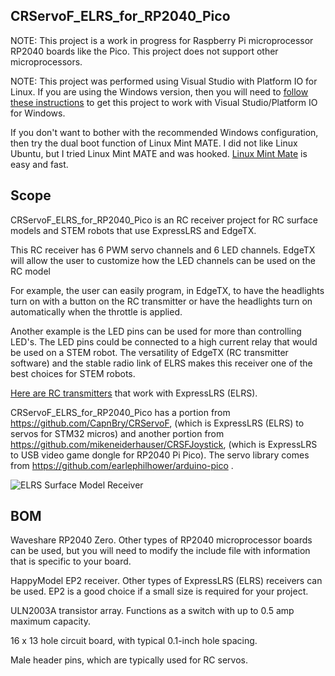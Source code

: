 ## CRServoF_ELRS_for_RP2040_Pico

NOTE: This project is a work in progress for Raspberry Pi microprocessor RP2040 boards like the Pico. This project does not support other microprocessors.

NOTE: This project was performed using Visual Studio with Platform IO for Linux. If you are using the Windows version, then you will need to [follow these instructions](https://arduino-pico.readthedocs.io/en/latest/platformio.html#important-steps-for-windows-users-before-installing) to get this project to work with Visual Studio/Platform IO for Windows.

If you don't want to bother with the recommended Windows configuration, then try the dual boot function of Linux Mint MATE. I did not like Linux Ubuntu, but I tried Linux Mint MATE and was hooked. [Linux Mint Mate](https://linuxmint-installation-guide.readthedocs.io/en/latest/) is easy and fast.

## Scope

CRServoF_ELRS_for_RP2040_Pico is an RC receiver project for RC surface models and STEM robots that use ExpressLRS and EdgeTX.

This RC receiver has 6 PWM servo channels and 6 LED channels. EdgeTX will allow the user to customize how the LED channels can be used on the RC model

For example, the user can easily program, in EdgeTX, to have the headlights turn on with a button on the RC transmitter or have the headlights turn on automatically when the throttle is applied.

Another example is the LED pins can be used for more than controlling LED's. The LED pins could be connected to a high current relay that would be used on a STEM robot. The versatility of EdgeTX (RC transmitter software) and the stable radio link of ELRS makes this receiver one of the best choices for STEM robots.

[Here are RC transmitters](https://www.radiomasterrc.com/collections/transmitter) that work with ExpressLRS (ELRS).

CRServoF_ELRS_for_RP2040_Pico has a portion from https://github.com/CapnBry/CRServoF, (which is ExpressLRS (ELRS) to servos for STM32 micros) and another portion from https://github.com/mikeneiderhauser/CRSFJoystick, (which is ExpressLRS to USB video game dongle for RP2040 Pi Pico). The servo library comes from https://github.com/earlephilhower/arduino-pico .



![ELRS Surface Model Receiver](https://github.com/sk8board/CRServoF_for_RP2040_Pico/assets/96895142/b1e93c88-700e-4dc2-9b81-6335b5a790af)

## BOM

Waveshare RP2040 Zero. Other types of RP2040 microprocessor boards can be used, but you will need to modify the include file with information that is specific to your board.

HappyModel EP2 receiver. Other types of ExpressLRS (ELRS) receivers can be used. EP2 is a good choice if a small size is required for your project.

ULN2003A transistor array. Functions as a switch with up to 0.5 amp maximum capacity.

16 x 13 hole circuit board, with typical 0.1-inch hole spacing.

Male header pins, which are typically used for RC servos.
